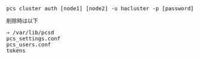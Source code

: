 <pre>
pcs cluster auth [node1] [node2] -u hacluster -p [password]
</pre>

削除時は以下
<pre>
⇒ /var/lib/pcsd
pcs_settings.conf
pcs_users.conf
tokens
</pre>
